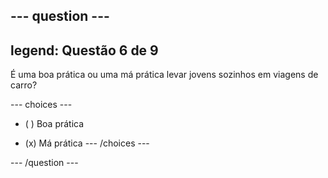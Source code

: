 --- question ---
---
legend: Questão 6 de 9
---

É uma boa prática ou uma má prática levar jovens sozinhos em viagens de carro?

--- choices ---
- ( ) Boa prática

- (x) Má prática --- /choices ---

--- /question ---
